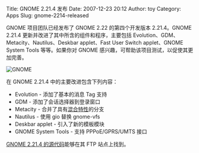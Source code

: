 Title: GNOME 2.21.4 发布
Date: 2007-12-23 20:12
Author: toy
Category: Apps
Slug: gnome-2214-released

GNOME 项目团队已经发布了 GNOME 2.22 的第四个开发版本 2.21.4。GNOME
2.21.4 更新并改进了其中所含的组件和程序，主要包括
Evolution、GDM、Metacity、Nautilus、Deskbar applet、Fast User Switch
applet、GNOME System Tools 等等。如果你对 GNOME
感兴趣，可帮助该项目测试，以促使其更加完善。

![GNOME](http://i.linuxtoy.org/i/logo/gnome-apps.png)

在 GNOME 2.21.4 中的主要改进包含下列内容：

-   Evolution - 添加了基本的消息 Tag 支持
-   GDM - 添加了会话选择器到登录窗口
-   Metacity -
    合并了具有[混合特性](http://linuxtoy.org/archives/metacity-2215-released.html)的分支
-   Nautilus - 使用 gio 替换 gnome-vfs
-   Deskbar applet - 引入了新的模板模块
-   GNOME System Tools - 支持 PPPoE/GPRS/UMTS 接口

[GNOME 2.21.4
的源代码](http://ftp.gnome.org/pub/GNOME/desktop/2.21/2.21.4/sources/)能够在其
FTP 站点上找到。
